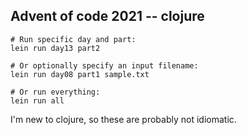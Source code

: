 ## Advent of code 2021 -- clojure

```
# Run specific day and part:
lein run day13 part2

# Or optionally specify an input filename:
lein run day08 part1 sample.txt

# Or run everything:
lein run all
```

I'm new to clojure, so these are probably not idiomatic.

